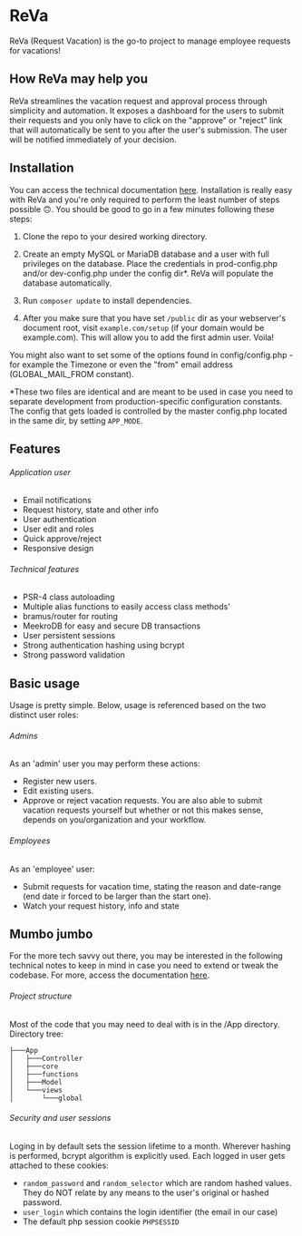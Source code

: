 # ReVa
ReVa (Request Vacation) is the go-to project to manage employee requests for vacations!

## How ReVa may help you
ReVa streamlines the vacation request and approval process through simplicity and automation.
It exposes a dashboard for the users to submit their requests and you only have to click on the "approve" or "reject" link
that will automatically be sent to you after the user's submission. The user will be notified immediately of your decision.

## Installation
You can access the technical documentation [here](https://www.spiroszermalias.com/reva_docs/). Installation is really easy with ReVa and you're only required to perform the least number of steps possible 🙃.
You should be good to go in a few minutes following these steps:
1. Clone the repo to your desired working directory.

2. Create an empty MySQL or MariaDB database and a user with full privileges on the database.
Place the credentials in prod-config.php and/or dev-config.php under the config dir*.
ReVa will populate the database automatically.

3. Run `composer update` to install dependencies.

4. After you make sure that you have set `/public` dir as your webserver's document root,
visit `example.com/setup` (if your domain would be example.com). This will allow you to
add the first admin user. Voila!

You might also want to set some of the options found in config/config.php - for example the Timezone or even
the "from" email address (GLOBAL_MAIL_FROM constant).

*These two files are identical and are meant to be used in case you need to separate
development from production-specific configuration constants. The config that gets loaded
is controlled by the master config.php located in the same dir, by setting `APP_MODE`.

## Features
###### Application user
* Email notifications
* Request history, state and other info
* User authentication
* User edit and roles
* Quick approve/reject
* Responsive design
###### Technical features
* PSR-4 class autoloading
* Multiple alias functions to easily access class methods'
* bramus/router for routing
* MeekroDB for easy and secure DB transactions
* User persistent sessions
* Strong authentication hashing using bcrypt
* Strong password validation

## Basic usage
Usage is pretty simple. Below, usage is referenced based on the two distinct user roles:

###### Admins
As an 'admin' user you may perform these actions:
* Register new users.
* Edit existing users.
* Approve or reject vacation requests.
You are also able to submit vacation requests yourself but whether or not this makes sense, depends on you/organization and your workflow.

###### Employees
As an 'employee' user:
* Submit requests for vacation time, stating the reason and date-range (end date ir forced to be larger than the start one).
* Watch your request history, info and state

## Mumbo jumbo
For the more tech savvy out there, you may be interested in the following technical notes to keep in mind
in case you need to extend or tweak the codebase. For more, access the documentation [here](https://www.spiroszermalias.com/reva_docs/).

###### Project structure
Most of the code that you may need to deal with is in the /App directory. Directory tree:
```
├───App
│   ├───Controller
│   ├───core
│   ├───functions
│   ├───Model
│   └───views
│       └───global
```

###### Security and user sessions
Loging in by default sets the session lifetime to a month. Wherever hashing is performed, bcrypt algorithm is explicitly used.
Each logged in user gets attached to these cookies:
* `random_password` and `random_selector` which are random hashed values. They do NOT relate by any means to the user's original or hashed password.
* `user_login` which contains the login identifier (the email in our case)
* The default php session cookie `PHPSESSID`
